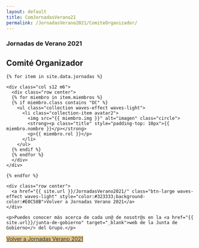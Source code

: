 ```yaml
---
layout: default
title: ComJornadasVerano21
permalink: /JornadasVerano2021/ComiteOrganizador/
---
```


<div class="no-pad-top" id="index-page">
  <div class="container">
        <h3 class="justify"><strong>Jornadas de Verano 2021</strong></h3>
          <h2 class="justify"><strong>Comité Organizador</strong></h2>

    {% for item in site.data.jornadas %}

    <div class="col s12 m6">
      <div class="row center">
      {% for miembro in item.miembros %}
      {% if miembro.class contains "OC" %}
        <ul class="collection waves-effect waves-light">
          <li class="collection-item avatar2">
            <img src="{{ miembro.img }}" alt="imagen" class="circle">
            <strong><p class="title" style="padding-top: 10px">{{ miembro.nombre }}</p></strong>
            <p>{{ miembro.rol }}</p>
          </li>
        </ul>
      {% endif %}
      {% endfor %}
      </div>
    </div>

    {% endfor %}

    <div class="row center">
      <a href="{{ site.url }}/JornadasVerano2021/" class="btn-large waves-effect waves-light" style="color:#323333;background-color:#E0C58B">Volver a Jornadas Verano 2021</a>
    </div>

    <p>Puedes conocer más acerca de cada un@ de nosotr@s en la <a href="{{ site.url}}/junta-de-gobierno" target="_blank">web de la Junta de Gobierno</> del Grupo.</p>

  </div>
</div>  

  <div class="row center">
    <a href="{{ site.url }}/JornadasVerano2021/" class="btn-large waves-effect waves-light" style="color:#323333;background-color:#E0C58B">Volver a Jornadas Verano 2021</a>
  </div>
